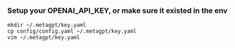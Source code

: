 ### Setup your OPENAI_API_KEY, or make sure it existed in the env

```
mkdir ~/.metagpt/key.yaml
cp config/config.yaml ~/.metagpt/key.yaml
vim ~/.metagpt/key.yaml
```